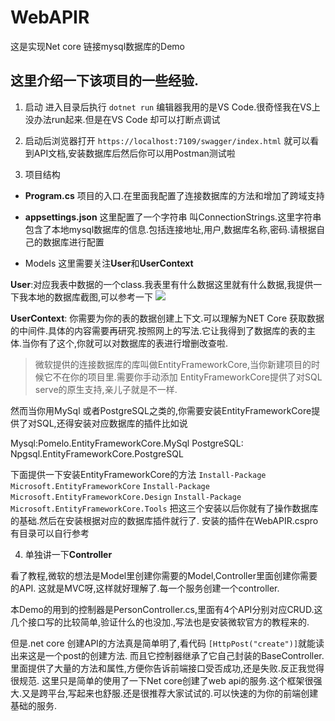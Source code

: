 <!--
 * @Author: Zhangqilei
 * @Date: 2022-03-04 21:22:32
 * @LastEditors: Zhangqilei
 * @LastEditTime: 2022-03-07 16:58:13
 * @Description: 
 * 
-->
# WebAPIR
这是实现Net core 链接mysql数据库的Demo

## 这里介绍一下该项目的一些经验.
1. 启动
进入目录后执行 `dotnet run`
编辑器我用的是VS Code.很奇怪我在VS上没办法run起来.但是在VS Code 却可以打断点调试

2. 启动后浏览器打开 `https://localhost:7109/swagger/index.html`
就可以看到API文档,安装数据库后然后你可以用Postman测试啦

3. 项目结构
 - **Program.cs**
 项目的入口.在里面我配置了连接数据库的方法和增加了跨域支持

 - **appsettings.json**
这里配置了一个字符串 叫ConnectionStrings.这里字符串包含了本地mysql数据库的信息.包括连接地址,用户,数据库名称,密码.请根据自己的数据库进行配置

- Models
这里需要关注**User**和**UserContext**


**User**:对应我表中数据的一个class.我表里有什么数据这里就有什么数据,我提供一下我本地的数据库截图,可以参考一下
![](https://s2.loli.net/2022/03/07/J4RgEuDzHoc2keO.jpg)

**UserContext**: 你需要为你的表的数据创建上下文.可以理解为NET Core 获取数据的中间件.具体的内容需要再研究.按照网上的写法.它让我得到了数据库的表的主体.当你有了这个,你就可以对数据库的表进行增删改查啦.

> 微软提供的连接数据库的库叫做EntityFrameworkCore,当你新建项目的时候它不在你的项目里.需要你手动添加
EntityFrameworkCore提供了对SQL serve的原生支持,亲儿子就是不一样.

然而当你用MySql 或者PostgreSQL之类的,你需要安装EntityFrameworkCore提供了对SQL,还得安装对应数据库的插件比如说

Mysql:Pomelo.EntityFrameworkCore.MySql
PostgreSQL: Npgsql.EntityFrameworkCore.PostgreSQL 

下面提供一下安装EntityFrameworkCore的方法
`Install-Package Microsoft.EntityFrameworkCore`
`Install-Package Microsoft.EntityFrameworkCore.Design`
`Install-Package Microsoft.EntityFrameworkCore.Tools`
把这三个安装以后你就有了操作数据库的基础.然后在安装根据对应的数据库插件就行了.
安装的插件在WebAPIR.cspro有目录可以自行参考

4. 单独讲一下**Controller**

看了教程,微软的想法是Model里创建你需要的Model,Controller里面创建你需要的API.
这就是MVC呀,这样就好理解了.每一个服务创建一个controller.

本Demo的用到的控制器是PersonController.cs,里面有4个API分别对应CRUD.这几个接口写的比较简单,验证什么的也没加.,写法也是安装微软官方的教程来的.

但是.net core 创建API的方法真是简单明了,看代码
`[HttpPost("create")]`就能读出来这是一个post的创建方法.
而且它控制器继承了它自己封装的BaseController.里面提供了大量的方法和属性,方便你告诉前端接口受否成功,还是失败.反正我觉得很规范.
这里只是简单的使用了一下Net core创建了web api的服务.这个框架很强大.又是跨平台,写起来也舒服.还是很推荐大家试试的.可以快速的为你的前端创建基础的服务.



 
